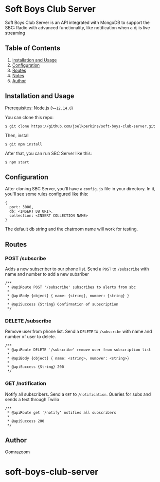 # Soft Boys Club Server

Soft Boys Club Server is an API integrated with MongoDB to support the SBC: Radio with advanced functionality, like notification when a dj is live streaming

## Table of Contents

1. [Installation and Usage](#installation-and-usage)
2. [Configuration](#configuration)
3. [Routes](#routes)
4. [Notes](#notes)
5. [Author](#author)

## <a name="installation-and-usage"></a>Installation and Usage

Prerequisites: [Node.js](https://nodejs.org/) (`>=12.14.0`)

You can clone this repo:

```
$ git clone https://github.com/joelkperkins/soft-boys-club-server.git
```

Then, install 

```
$ git npm install
```

After that, you can run SBC Server like this:

```
$ npm start
```

## <a name="configuration"></a>Configuration

After cloning SBC Server, you'll have a `config.js` file in your directory. In it, you'll see some rules configured like this:

```
{
  port: 3000,
  db: <INSERT DB URI>,
  collection: <INSERT COLLECTION NAME>
}
```

The default db string and the chatroom name will work for testing. 

## <a name="routes"></a>Routes

### POST /subscribe

Adds a new subscriber to our phone list. Send a `POST` to `/subscribe` with name and number to add a new subsriber

```
/**
 * @apiRoute POST '/subscribe' subscribes to alerts from sbc
 *
 * @apiBody {object} { name: {string}, number: {string} }
 *
 * @apiSuccess {String} Confirmation of subscription
 */
 ```

### DELETE /subscribe

Remove user from phone list. Send a `DELETE` to `/subscribe` with name and number of user to delete. 

```
/**
 * @apiRoute DELETE '/subscribe' remove user from subscription list
 *
 * @apiBody {object} { name: <string>, numbver: <string>}
 *
 * @apiSuccess {String} 200
 */
 ```

### GET /notification

Notify all subscribers. Send a `GET` to `/notification`. Queries for subs and sends a text through Twilio

```
/**
 * @apiRoute get '/notify' notifies all subscribers
 *
 * @apiSuccess 200
 */
```

## <a name="author"></a>Author

Oomrazoom

# soft-boys-club-server
